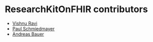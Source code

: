 <!--
                  
#
# This source file is part of the ResearchKitOnFHIR open source project
#
# SPDX-FileCopyrightText: 2022 Stanford University and the project authors (see CONTRIBUTORS.md)
#
# SPDX-License-Identifier: MIT
# 
             
-->

ResearchKitOnFHIR contributors
====================

* [Vishnu Ravi](https://github.com/vishnuravi)
* [Paul Schmiedmayer](https://github.com/PSchmiedmayer)
* [Andreas Bauer](https://github.com/Supereg)
